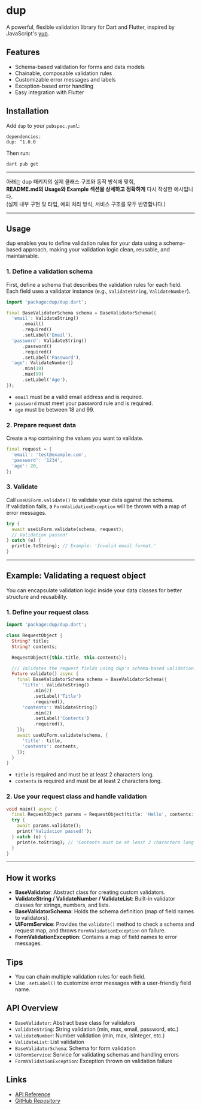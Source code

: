 # dup

A powerful, flexible validation library for Dart and Flutter, inspired by JavaScript's [yup](https://github.com/jquense/yup).

## Features

- Schema-based validation for forms and data models
- Chainable, composable validation rules
- Customizable error messages and labels
- Exception-based error handling
- Easy integration with Flutter

## Installation

Add `dup` to your `pubspec.yaml`:

```
dependencies:
dup: ^1.0.0
```

Then run:

```
dart pub get
```
---
아래는 dup 패키지의 실제 클래스 구조와 동작 방식에 맞춰,  
**README.md의 Usage와 Example 섹션을 상세하고 정확하게** 다시 작성한 예시입니다.  
(실제 내부 구현 및 타입, 예외 처리 방식, 서비스 구조를 모두 반영합니다.)

---

## Usage

dup enables you to define validation rules for your data using a schema-based approach, making your validation logic clean, reusable, and maintainable.

### 1. Define a validation schema

First, define a schema that describes the validation rules for each field.  
Each field uses a validator instance (e.g., `ValidateString`, `ValidateNumber`).

```dart
import 'package:dup/dup.dart';

final BaseValidatorSchema schema = BaseValidatorSchema({
  'email': ValidateString()
      .email()
      .required()
      .setLabel('Email'),
  'password': ValidateString()
      .password()
      .required()
      .setLabel('Password'),
  'age': ValidateNumber()
      .min(18)
      .max(99)
      .setLabel('Age'),
});
```

- `email` must be a valid email address and is required.
- `password` must meet your password rule and is required.
- `age` must be between 18 and 99.

### 2. Prepare request data

Create a `Map` containing the values you want to validate.

```dart
final request = {
  'email': 'test@example.com',
  'password': '1234',
  'age': 20,
};
```

### 3. Validate

Call `useUiForm.validate()` to validate your data against the schema.  
If validation fails, a `FormValidationException` will be thrown with a map of error messages.

```dart
try {
  await useUiForm.validate(schema, request);
  // Validation passed!
} catch (e) {
  print(e.toString); // Example: 'Invalid email format.'
}
```

---

## Example: Validating a request object

You can encapsulate validation logic inside your data classes for better structure and reusability.

### 1. Define your request class

```dart
import 'package:dup/dup.dart';

class RequestObject {
  String? title;
  String? contents;

  RequestObject({this.title, this.contents});

  /// Validates the request fields using dup's schema-based validation.
  Future validate() async {
    final BaseValidatorSchema schema = BaseValidatorSchema({
      'title': ValidateString()
          .min(2)
          .setLabel('Title')
          .required(),
      'contents': ValidateString()
          .min(2)
          .setLabel('Contents')
          .required(),
    });
    await useUiForm.validate(schema, {
      'title': title,
      'contents': contents,
    });
  }
}
```

- `title` is required and must be at least 2 characters long.
- `contents` is required and must be at least 2 characters long.

### 2. Use your request class and handle validation

```dart
void main() async {
  final RequestObject params = RequestObject(title: 'Hello', contents: 'W');
  try {
    await params.validate();
    print('Validation passed!');
  } catch (e) {
    print(e.toString); // 'Contents must be at least 2 characters long.'
  }
}
```


---

## How it works

- **BaseValidator**: Abstract class for creating custom validators.
- **ValidateString / ValidateNumber / ValidateList**: Built-in validator classes for strings, numbers, and lists.
- **BaseValidatorSchema**: Holds the schema definition (map of field names to validators).
- **UiFormService**: Provides the `validate()` method to check a schema and request map, and throws `FormValidationException` on failure.
- **FormValidationException**: Contains a map of field names to error messages.


## Tips

- You can chain multiple validation rules for each field.
- Use `.setLabel()` to customize error messages with a user-friendly field name.

## API Overview

- `BaseValidator`: Abstract base class for validators
- `ValidateString`: String validation (min, max, email, password, etc.)
- `ValidateNumber`: Number validation (min, max, isInteger, etc.)
- `ValidateList`: List validation
- `BaseValidatorSchema`: Schema for form validation
- `UiFormService`: Service for validating schemas and handling errors
- `FormValidationException`: Exception thrown on validation failure

## Links

- [API Reference](https://pub.dev/documentation/dup/latest/)
- [GitHub Repository](https://github.com/muminjun/dup)
